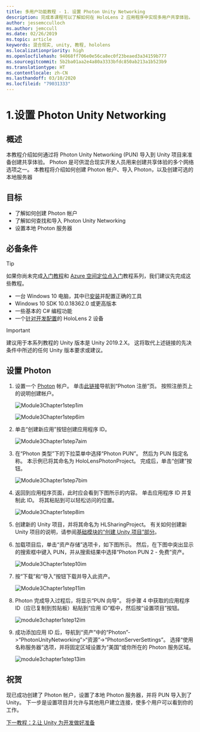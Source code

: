 ```yaml
---
title: 多用户功能教程 - 1. 设置 Photon Unity Networking
description: 完成本课程可以了解如何在 HoloLens 2 应用程序中实现多用户共享体验。
author: jessemcculloch
ms.author: jemccull
ms.date: 02/26/2019
ms.topic: article
keywords: 混合现实, unity, 教程, hololens
ms.localizationpriority: high
ms.openlocfilehash: 94068ff706e0e56ca8ec0f23beaed3a34159b777
ms.sourcegitcommit: 5b2ba01aa2e4a80a3333bfdc850ab213a1b523b9
ms.translationtype: HT
ms.contentlocale: zh-CN
ms.lasthandoff: 03/10/2020
ms.locfileid: "79031333"
---
```

# <a name="1-setting-up-photon-unity-networking"></a>1.设置 Photon Unity Networking

## <a name="overview"></a>概述

本教程介绍如何通过将 Photon Unity Networking (PUN) 导入到 Unity 项目来准备创建共享体验。 Photon 是可供混合现实开发人员用来创建共享体验的多个网络选项之一。 本教程将介绍如何创建 Photon 帐户、导入 Photon，以及创建可选的本地服务器

## <a name="objectives"></a>目标

* 了解如何创建 Photon 帐户
* 了解如何查找和导入 Photon Unity Networking
* 设置本地 Photon 服务器

## <a name="prerequisites"></a>必备条件

>[!TIP]
>如果你尚未完成[入门教程](mrlearning-base.md)和 [Azure 空间定位点入门](mrlearning-asa-ch1.md)教程系列，我们建议先完成这些教程。

* 一台 Windows 10 电脑，其中已[安装](install-the-tools.md)并配置正确的工具
* Windows 10 SDK 10.0.18362.0 或更高版本
* 一些基本的 C# 编程功能
* 一个[针对开发配置](using-visual-studio.md#enabling-developer-mode)的 HoloLens 2 设备

>[!IMPORTANT]
> 建议用于本系列教程的 Unity 版本是 Unity 2019.2.X。 这将取代上述链接的先决条件中所述的任何 Unity 版本要求或建议。

## <a name="setting-up-photon"></a>设置 Photon

1. 设置一个 [Photon](https://dashboard.photonengine.com//Account/SignUp) 帐户。 单击[此链接](https://dashboard.photonengine.com//Account/SignUp)导航到“Photon 注册”页。 按照注册页上的说明创建帐户。

    ![Module3Chapter1step1im](images/module3chapter1step1im.PNG)

    ![Module3Chapter1step6im](images/module3chapter1step6im.PNG)

2. 单击“创建新应用”按钮创建应用程序 ID。

    ![Module3Chapter1step7aim](images/module3chapter1step7aim.PNG)

3. 在“Photon 类型”下的下拉菜单中选择“Photon PUN”。 然后为 PUN 指定名称。 本示例已将其命名为 HoloLensPhotonProject。 完成后，单击“创建”按钮。

    ![Module3Chapter1step7bim](images/module3chapter1step7bim.PNG)

4. 返回到应用程序页面，此时应会看到下图所示的内容。 单击应用程序 ID 并复制此 ID。 将其粘贴到可以轻松访问的位置。  

    ![Module3Chapter1step8im](images/module3chapter1step8im.PNG)

5. 创建新的 Unity 项目，并将其命名为 HLSharingProject。 有关如何创建新 Unity 项目的说明，请参阅[基础模块的“创建 Unity 项目”部分](https://docs.microsoft.com//windows/mixed-reality/mrlearning-base-ch1#create-new-unity-project)。 

6. 加载项目后，单击“资产存储”选项卡，如下图所示。 然后，在下图中突出显示的搜索框中键入 PUN，并从搜索结果中选择“Photon PUN 2 - 免费”资产。

    ![Module3Chapter1step10im](images/module3chapter1step10im.PNG)

7. 按“下载”和“导入”按钮下载并导入此资产。

    ![Module3Chapter1step11im](images/module3chapter1step11im.PNG)

8. Photon 完成导入过程后，将显示“PUN 向导”。 将步骤 4 中获取的应用程序 ID（应已复制到剪贴板）粘贴到“应用 ID”框中，然后按“设置项目”按钮。

    ![module3chapter1step12im](images/module3chapter1step12im.PNG)

9. 成功添加应用 ID 后，导航到“资产”中的“Photon”->“PhotonUnityNetworking”>“资源”->“PhotonServerSettings”。 选择“使用名称服务器”选项，并将固定区域设置为“美国”或你所在的 Photon 服务区域。

    ![module3chapter1step13im](images/module3chapter1step13im.PNG)

## <a name="congratulations"></a>祝贺

现已成功创建了 Photon 帐户，设置了本地 Photon 服务器，并将 PUN 导入到了 Unity。 下一步是设置项目并允许与其他用户建立连接，使多个用户可以看到你的工作。

[下一教程：2.让 Unity 为开发做好准备](mrlearning-sharing(photon)-ch2.md)
